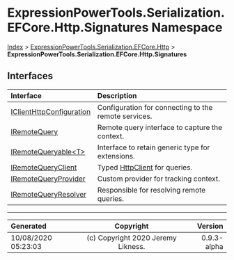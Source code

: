﻿# ExpressionPowerTools.Serialization.EFCore.Http.Signatures Namespace

[Index](../index.md) > [ExpressionPowerTools.Serialization.EFCore.Http](ExpressionPowerTools.Serialization.EFCore.Http.a.md) > **ExpressionPowerTools.Serialization.EFCore.Http.Signatures**

## Interfaces

| Interface | Description |
| :-- | :-- |
| [IClientHttpConfiguration](ExpressionPowerTools.Serialization.EFCore.Http.Signatures.IClientHttpConfiguration.i.md) | Configuration for connecting to the remote services. |
| [IRemoteQuery](ExpressionPowerTools.Serialization.EFCore.Http.Signatures.IRemoteQuery.i.md) | Remote query interface to capture the context. |
| [IRemoteQueryable&lt;T>](ExpressionPowerTools.Serialization.EFCore.Http.Signatures.IRemoteQueryable`1.i.md) | Interface to retain generic type for extensions. |
| [IRemoteQueryClient](ExpressionPowerTools.Serialization.EFCore.Http.Signatures.IRemoteQueryClient.i.md) | Typed [HttpClient](https://docs.microsoft.com/dotnet/api/system.net.http.httpclient) for queries. |
| [IRemoteQueryProvider](ExpressionPowerTools.Serialization.EFCore.Http.Signatures.IRemoteQueryProvider.i.md) | Custom provider for tracking context. |
| [IRemoteQueryResolver](ExpressionPowerTools.Serialization.EFCore.Http.Signatures.IRemoteQueryResolver.i.md) | Responsible for resolving remote queries. |


---

| Generated | Copyright | Version |
| :-- | :-: | --: |
| 10/08/2020 05:23:03 | (c) Copyright 2020 Jeremy Likness. | 0.9.3-alpha |
